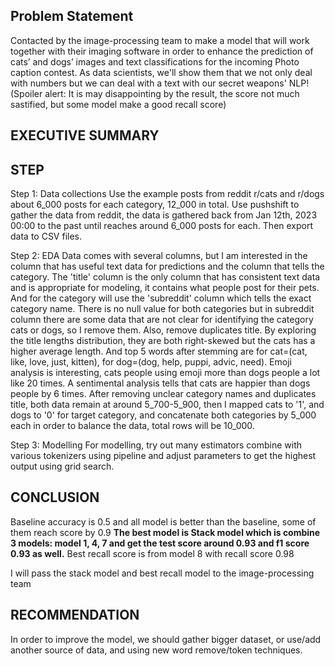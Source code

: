 ## Problem Statement ## 
   Contacted by the image-processing team to make a model that will work together with their imaging software in order to enhance the prediction of cats’ and dogs’ images and text classifications for the incoming Photo caption contest. As data scientists, we'll show them that we not only deal with numbers but we can deal with a text with our secret weapons' NLP! (Spoiler alert: It is may disappointing by the result, the score not much sastified, but some model make a good recall score)

## EXECUTIVE SUMMARY ##

## STEP ##
Step 1: Data collections
    Use the example posts from reddit r/cats and r/dogs about 6_000 posts for each category, 12_000 in total. Use pushshift to gather the data from reddit, the data is gathered back from Jan 12th, 2023 00:00 to the past until reaches around 6_000 posts for each. Then export data to CSV files.
    
Step 2: EDA
    Data comes with several columns, but I am interested in the column that has useful text data for predictions and the column that tells the category. The 'title' column is the only column that has consistent text data and is appropriate for modeling, it contains what people post for their pets. And for the category will use the 'subreddit' column which tells the exact category name.
    There is no null value for both categories but in subreddit column there are some data that are not clear for identifying the category cats or dogs, so I remove them. Also, remove duplicates title.
    By exploring the title lengths distribution, they are both right-skewed but the cats has a higher average length. And top 5 words after stemming are for cat=(cat, like, love, just, kitten), for dog=(dog, help, puppi, advic, need). Emoji analysis is interesting, cats people using emoji more than dogs people a lot like 20 times. A sentimental analysis tells that cats are happier than dogs people by 6 times.
    After removing unclear category names and duplicates title, both data remain at around 5_700-5_900, then I mapped cats to '1', and dogs to '0' for target category, and concatenate both categories by 5_000 each in order to balance the data, total rows will be 10_000.

Step 3: Modelling
    For modelling, try out many estimators combine with various tokenizers using pipeline and adjust parameters to get the highest output using grid search.

## CONCLUSION ##
   Baseline accuracy is 0.5 and all model is better than the baseline, some of them reach score by 0.9
   **The best model is Stack model which is combine 3 models: model 1, 4, 7 and get the test score around 0.93 and f1 score 0.93 as well.**
   Best recall score is from model 8 with recall score 0.98
   
   I will pass the stack model and best recall model to the image-processing team

## RECOMMENDATION ##
   In order to improve the model, we should gather bigger dataset, or use/add another source of data, and using new word remove/token techniques.
